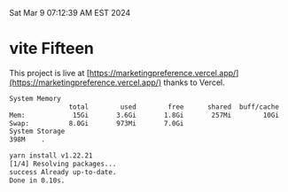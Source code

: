 Sat Mar  9 07:12:39 AM EST 2024

# vite Fifteen


This project is live at [https://marketingpreference.vercel.app/](https://marketingpreference.vercel.app/) thanks to Vercel.

```bash
System Memory
               total        used        free      shared  buff/cache   available
Mem:            15Gi       3.6Gi       1.8Gi       257Mi        10Gi        11Gi
Swap:          8.0Gi       973Mi       7.0Gi
System Storage
398M	.
```
```bash
yarn install v1.22.21
[1/4] Resolving packages...
success Already up-to-date.
Done in 0.10s.
```
